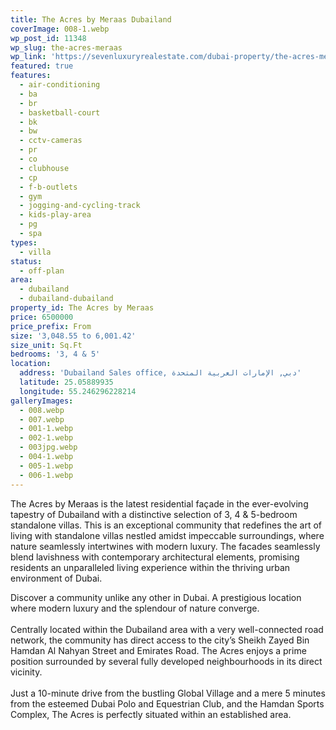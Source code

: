 ```yaml
---
title: The Acres by Meraas Dubailand
coverImage: 008-1.webp
wp_post_id: 11348
wp_slug: the-acres-meraas
wp_link: 'https://sevenluxuryrealestate.com/dubai-property/the-acres-meraas/'
featured: true
features:
  - air-conditioning
  - ba
  - br
  - basketball-court
  - bk
  - bw
  - cctv-cameras
  - pr
  - co
  - clubhouse
  - cp
  - f-b-outlets
  - gym
  - jogging-and-cycling-track
  - kids-play-area
  - pg
  - spa
types:
  - villa
status:
  - off-plan
area:
  - dubailand
  - dubailand-dubailand
property_id: The Acres by Meraas
price: 6500000
price_prefix: From
size: '3,048.55 to 6,001.42'
size_unit: Sq.Ft
bedrooms: '3, 4 & 5'
location:
  address: 'Dubailand Sales office, دبي, الإمارات العربية المتحدة'
  latitude: 25.05889935
  longitude: 55.246296228214
galleryImages:
  - 008.webp
  - 007.webp
  - 001-1.webp
  - 002-1.webp
  - 003jpg.webp
  - 004-1.webp
  - 005-1.webp
  - 006-1.webp
---
```


The Acres by Meraas is the latest residential façade in the ever-evolving tapestry of Dubailand with a distinctive selection of 3, 4 & 5-bedroom standalone villas. This is an exceptional community that redefines the art of living with standalone villas nestled amidst impeccable surroundings, where nature seamlessly intertwines with modern luxury. The facades seamlessly blend lavishness with contemporary architectural elements, promising residents an unparalleled living experience within the thriving urban environment of Dubai.

Discover a community unlike any other in Dubai. A prestigious location where modern luxury and the splendour of nature converge.  
‍  
Centrally located within the Dubailand area with a very well-connected road network, the community has direct access to the city’s Sheikh Zayed Bin Hamdan Al Nahyan Street and Emirates Road. The Acres enjoys a prime position surrounded by several fully developed neighbourhoods in its direct vicinity.  
‍  
Just a 10-minute drive from the bustling Global Village and a mere 5 minutes from the esteemed Dubai Polo and Equestrian Club, and the Hamdan Sports Complex, The Acres is perfectly situated within an established area.  
‍

